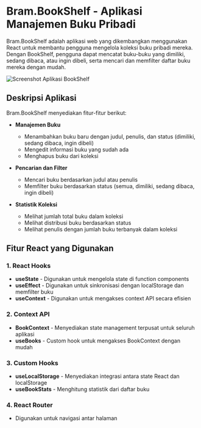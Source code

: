 # Bram.BookShelf - Aplikasi Manajemen Buku Pribadi

Bram.BookShelf adalah aplikasi web yang dikembangkan menggunakan React untuk membantu pengguna mengelola koleksi buku pribadi mereka. Dengan BookShelf, pengguna dapat mencatat buku-buku yang dimiliki, sedang dibaca, atau ingin dibeli, serta mencari dan memfilter daftar buku mereka dengan mudah.

![Screenshot Aplikasi BookShelf](./screenshot.png)

## Deskripsi Aplikasi

Bram.BookShelf menyediakan fitur-fitur berikut:

- **Manajemen Buku**
  - Menambahkan buku baru dengan judul, penulis, dan status (dimiliki, sedang dibaca, ingin dibeli)
  - Mengedit informasi buku yang sudah ada
  - Menghapus buku dari koleksi
  
- **Pencarian dan Filter**
  - Mencari buku berdasarkan judul atau penulis
  - Memfilter buku berdasarkan status (semua, dimiliki, sedang dibaca, ingin dibeli)
  
- **Statistik Koleksi**
  - Melihat jumlah total buku dalam koleksi
  - Melihat distribusi buku berdasarkan status
  - Melihat penulis dengan jumlah buku terbanyak dalam koleksi

## Fitur React yang Digunakan

### 1. React Hooks
- **useState** - Digunakan untuk mengelola state di function components
- **useEffect** - Digunakan untuk sinkronisasi dengan localStorage dan memfilter buku
- **useContext** - Digunakan untuk mengakses context API secara efisien

### 2. Context API
- **BookContext** - Menyediakan state management terpusat untuk seluruh aplikasi
- **useBooks** - Custom hook untuk mengakses BookContext dengan mudah

### 3. Custom Hooks
- **useLocalStorage** - Menyediakan integrasi antara state React dan localStorage
- **useBookStats** - Menghitung statistik dari daftar buku

### 4. React Router
- Digunakan untuk navigasi antar halaman